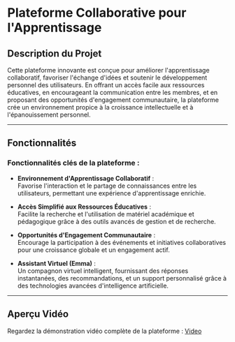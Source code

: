 # Plateforme Collaborative pour l'Apprentissage

## Description du Projet

Cette plateforme innovante est conçue pour améliorer l'apprentissage collaboratif, favoriser l'échange d'idées et soutenir le développement personnel des utilisateurs. En offrant un accès facile aux ressources éducatives, en encourageant la communication entre les membres, et en proposant des opportunités d'engagement communautaire, la plateforme crée un environnement propice à la croissance intellectuelle et à l'épanouissement personnel.

---

## Fonctionnalités

### Fonctionnalités clés de la plateforme :
- **Environnement d'Apprentissage Collaboratif** :  
  Favorise l'interaction et le partage de connaissances entre les utilisateurs, permettant une expérience d'apprentissage enrichie.
  
- **Accès Simplifié aux Ressources Éducatives** :  
  Facilite la recherche et l'utilisation de matériel académique et pédagogique grâce à des outils avancés de gestion et de recherche.

- **Opportunités d'Engagement Communautaire** :  
  Encourage la participation à des événements et initiatives collaboratives pour une croissance globale et un engagement actif.

- **Assistant Virtuel (Emma)** :  
  Un compagnon virtuel intelligent, fournissant des réponses instantanées, des recommandations, et un support personnalisé grâce à des technologies avancées d'intelligence artificielle.

---

## Aperçu Vidéo

Regardez la démonstration vidéo complète de la plateforme :
[Video](https://drive.google.com/file/d/1hC3tYGVEYkYZTbWvWguouF8BiGV-Esy6/view?usp=drive_link)

